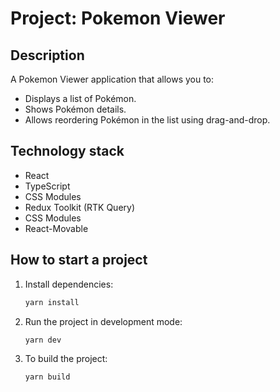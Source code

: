 # Project: Pokemon Viewer

## Description

A Pokemon Viewer application that allows you to:

- Displays a list of Pokémon.
- Shows Pokémon details.
- Allows reordering Pokémon in the list using drag-and-drop.

## Technology stack

- React
- TypeScript
- CSS Modules
- Redux Toolkit (RTK Query)
- CSS Modules
- React-Movable

## How to start a project

1. Install dependencies:
   ```bash
   yarn install
   ```
2. Run the project in development mode:
   ```bash
   yarn dev
   ```
3. To build the project:
   ```bash
   yarn build
   ```
